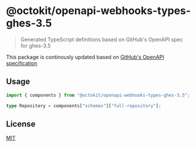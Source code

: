 # @octokit/openapi-webhooks-types-ghes-3.5

> Generated TypeScript definitions based on GitHub's OpenAPI spec for ghes-3.5

This package is continously updated based on [GitHub's OpenAPI specification](https://github.com/github/rest-api-description/)

## Usage

```ts
import { components } from "@octokit/openapi-webhooks-types-ghes-3.5";

type Repository = components["schemas"]["full-repository"];
```

## License

[MIT](LICENSE)
